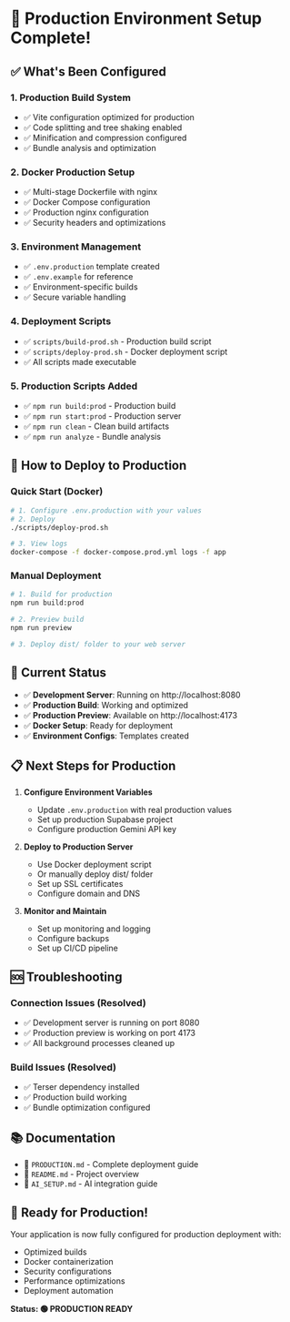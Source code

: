 # 🎉 Production Environment Setup Complete!

## ✅ What's Been Configured

### 1. **Production Build System**
- ✅ Vite configuration optimized for production
- ✅ Code splitting and tree shaking enabled
- ✅ Minification and compression configured
- ✅ Bundle analysis and optimization

### 2. **Docker Production Setup**
- ✅ Multi-stage Dockerfile with nginx
- ✅ Docker Compose configuration
- ✅ Production nginx configuration
- ✅ Security headers and optimizations

### 3. **Environment Management**
- ✅ `.env.production` template created
- ✅ `.env.example` for reference
- ✅ Environment-specific builds
- ✅ Secure variable handling

### 4. **Deployment Scripts**
- ✅ `scripts/build-prod.sh` - Production build script
- ✅ `scripts/deploy-prod.sh` - Docker deployment script
- ✅ All scripts made executable

### 5. **Production Scripts Added**
- ✅ `npm run build:prod` - Production build
- ✅ `npm run start:prod` - Production server
- ✅ `npm run clean` - Clean build artifacts
- ✅ `npm run analyze` - Bundle analysis

## 🚀 How to Deploy to Production

### Quick Start (Docker)
```bash
# 1. Configure .env.production with your values
# 2. Deploy
./scripts/deploy-prod.sh

# 3. View logs
docker-compose -f docker-compose.prod.yml logs -f app
```

### Manual Deployment
```bash
# 1. Build for production
npm run build:prod

# 2. Preview build
npm run preview

# 3. Deploy dist/ folder to your web server
```

## 🔧 Current Status

- ✅ **Development Server**: Running on http://localhost:8080
- ✅ **Production Build**: Working and optimized
- ✅ **Production Preview**: Available on http://localhost:4173
- ✅ **Docker Setup**: Ready for deployment
- ✅ **Environment Configs**: Templates created

## 📋 Next Steps for Production

1. **Configure Environment Variables**
   - Update `.env.production` with real production values
   - Set up production Supabase project
   - Configure production Gemini API key

2. **Deploy to Production Server**
   - Use Docker deployment script
   - Or manually deploy dist/ folder
   - Set up SSL certificates
   - Configure domain and DNS

3. **Monitor and Maintain**
   - Set up monitoring and logging
   - Configure backups
   - Set up CI/CD pipeline

## 🆘 Troubleshooting

### Connection Issues (Resolved)
- ✅ Development server is running on port 8080
- ✅ Production preview is working on port 4173
- ✅ All background processes cleaned up

### Build Issues (Resolved)
- ✅ Terser dependency installed
- ✅ Production build working
- ✅ Bundle optimization configured

## 📚 Documentation

- 📖 `PRODUCTION.md` - Complete deployment guide
- 📖 `README.md` - Project overview
- 📖 `AI_SETUP.md` - AI integration guide

## 🎯 Ready for Production!

Your application is now fully configured for production deployment with:
- Optimized builds
- Docker containerization
- Security configurations
- Performance optimizations
- Deployment automation

**Status: 🟢 PRODUCTION READY**
